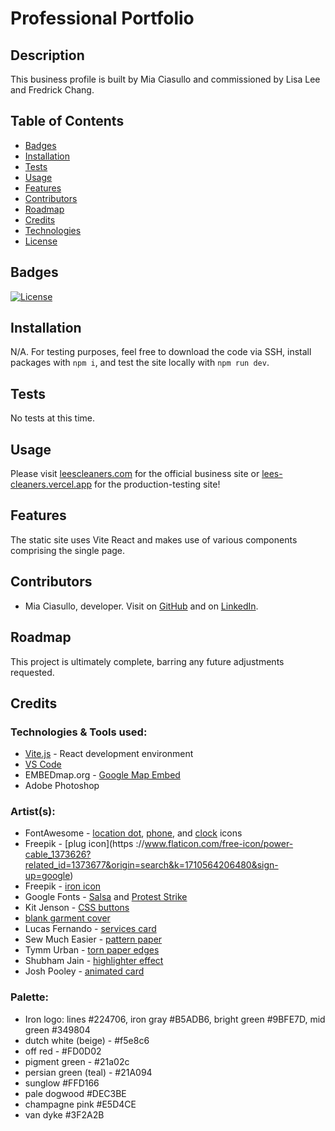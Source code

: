 # Professional Portfolio

## Description

This business profile is built by Mia Ciasullo and commissioned by Lisa Lee and Fredrick Chang.

## Table of Contents

- [Badges](#badges)
- [Installation](#installation)
- [Tests](#tests)
- [Usage](#usage)
- [Features](#features)
- [Contributors](#contributors)
- [Roadmap](#roadmap)
- [Credits](#credits)
- [Technologies](#technologies)
- [License](#license)

## Badges

[![License](https://img.shields.io/badge/license-MIT-blue?logo=github)](https://github.com/miacias/setzu-live-store/blob/main/LICENSE)

## Installation

N/A. For testing purposes, feel free to download the code via SSH, install packages with `npm i`, and test the site locally with `npm run dev`.

## Tests

No tests at this time.

## Usage

Please visit [leescleaners.com](https://www.leescleaners.com/) for the official business site or [lees-cleaners.vercel.app](https://lees-cleaners.vercel.app/) for the production-testing site!

## Features

The static site uses Vite React and makes use of various components comprising the single page.

## Contributors

- Mia Ciasullo, developer. Visit on [GitHub](https://github.com/miacias) and on [LinkedIn](https://www.linkedin.com/in/miaciasullo).

## Roadmap

This project is ultimately complete, barring any future adjustments requested.

## Credits

### Technologies & Tools used:

- [Vite.js](https://vitejs.dev/) - React development environment
- [VS Code](https://code.visualstudio.com/)
- EMBEDmap.org - [Google Map Embed](https://embedmap.org/)
- Adobe Photoshop

### Artist(s):

- FontAwesome - [location dot](https://fontawesome.com/icons/location-dot?f=classic&s=solid), [phone](https://fontawesome.com/icons/phone?f=classic&s=solid), and [clock](https://fontawesome.com/icons/clock?f=classic&s=solid) icons
- Freepik - [plug icon](https ://www.flaticon.com/free-icon/power-cable_1373626?related_id=1373677&origin=search&k=1710564206480&sign-up=google)
- Freepik - [iron icon](https://www.flaticon.com/free-icon/iron_2990631?related_id=2990664&origin=search)
- Google Fonts - [Salsa](https://fonts.google.com/specimen/Salsa?classification=Handwriting&subset=latin&noto.script=Latn) and [Protest Strike](https://fonts.google.com/specimen/Protest+Strike?classification=Display&subset=latin&noto.script=Latn)
- Kit Jenson - [CSS buttons](https://codepen.io/kitjenson/pen/MWrwrMw)
- [blank garment cover](https://www.cleanersupply.ca/packaging/packaging-products/garment-covers/blank-garment-covers-2500box/#sku=gc230)
- Lucas Fernando - [services card](https://codepen.io/lucasfernandodev/pen/GRmZmpQ)
- Sew Much Easier - [pattern paper](https://www.sewmucheasier.com/patternmaking-paper-3-packs)
- Tymm Urban - [torn paper edges](https://stackoverflow.com/questions/29349151/is-it-possible-to-make-a-torn-paper-effect-on-edges-of-a-picture)
- Shubham Jain - [highlighter effect](https://dev.to/shubhamjain/how-to-create-marker-highlight-effect-in-css-be4)
- Josh Pooley - [animated card](https://codepen.io/jepooley/pen/NWYryap)

### Palette:

- Iron logo: lines #224706, iron gray #B5ADB6, bright green #9BFE7D, mid green #349804
- dutch white (beige) - #f5e8c6
- off red - #FD0D02
- pigment green - #21a02c
- persian green (teal) - #21A094
- sunglow #FFD166
- pale dogwood #DEC3BE
- champagne pink #E5D4CE
- van dyke #3F2A2B

<!--
additional palette colors:
midnight green #073B4C

davy's gray #565656

feldgrau #3A4F41 -->
